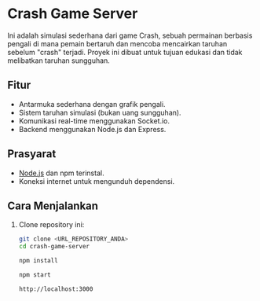 # Crash Game Server

Ini adalah simulasi sederhana dari game Crash, sebuah permainan berbasis pengali di mana pemain bertaruh dan mencoba mencairkan taruhan sebelum "crash" terjadi. Proyek ini dibuat untuk tujuan edukasi dan tidak melibatkan taruhan sungguhan.

## Fitur
- Antarmuka sederhana dengan grafik pengali.
- Sistem taruhan simulasi (bukan uang sungguhan).
- Komunikasi real-time menggunakan Socket.io.
- Backend menggunakan Node.js dan Express.

## Prasyarat
- [Node.js](https://nodejs.org/) dan npm terinstal.
- Koneksi internet untuk mengunduh dependensi.

## Cara Menjalankan
1. Clone repository ini:
   ```bash
   git clone <URL_REPOSITORY_ANDA>
   cd crash-game-server

   npm install

   npm start

   http://localhost:3000


